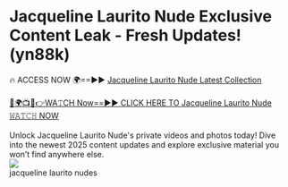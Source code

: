 # Jacqueline Laurito Nude Exclusive Content Leak - Fresh Updates! (yn88k)

🔥 ACCESS NOW 🌍==►► <a href="https://tinyurl.com/2mz8nhtm" rel="nofollow">Jacqueline Laurito Nude Latest Collection</a>
<br><br>
[🔴🌍📺📱👉WA𝚃CH Now==►► CLICK HERE TO Jacqueline Laurito Nude 𝚆𝙰𝚃𝙲𝙷 NOW](https://tinyurl.com/2mz8nhtm)
<br><br>
Unlock Jacqueline Laurito Nude's private videos and photos today! Dive into the newest 2025 content updates and explore exclusive material you won’t find anywhere else.
<br>
<a href="https://tinyurl.com/2mz8nhtm" rel="nofollow" data-target="animated-image.originalLink"><img src="https://camo.githubusercontent.com/8a4f000d20f83aca3bf7ec5f350d767afa0574a8a352519fd8cfa583a6f93a33/68747470733a2f2f692e696d6775722e636f6d2f644a486b345a712e676966" data-canonical-src="https://i.imgur.com/dJHk4Zq.gif" style="max-width: 100%; display: inline-block;" data-target="animated-image.originalImage"></a>
<br>
jacqueline laurito nudes